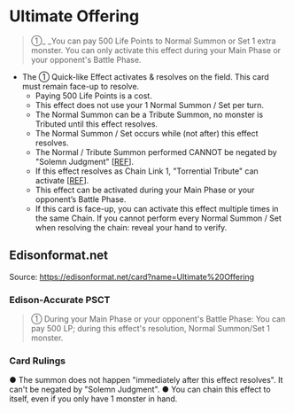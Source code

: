 # Ultimate Offering

> ①_ _You can pay 500 Life Points to Normal Summon or Set 1 extra monster. You can only activate this effect during your Main Phase or your opponent's Battle Phase.

*   The ① Quick-like Effect activates & resolves on the field. This card must remain face-up to resolve.
    *   Paying 500 Life Points is a cost.
    *   This effect does not use your 1 Normal Summon / Set per turn.
    *   The Normal Summon can be a Tribute Summon, no monster is Tributed until this effect resolves.
    *   The Normal Summon / Set occurs while (not after) this effect resolves.
    *   The Normal / Tribute Summon performed CANNOT be negated by "Solemn Judgment" \[[REF](https://www.edisonformat.com/home/rules-update-when-not-immediately-after-this-effect-resolves)\].
    *   If this effect resolves as Chain Link 1, "Torrential Tribute" can activate \[[REF](https://www.pojo.biz/board/showthread.php?t=26817)\].
    *   This effect can be activated during your Main Phase or your opponent’s Battle Phase.
    *   If this card is face-up, you can activate this effect multiple times in the same Chain. If you cannot perform every Normal Summon / Set when resolving the chain: reveal your hand to verify.

## Edisonformat.net

Source: https://edisonformat.net/card?name=Ultimate%20Offering

### Edison-Accurate PSCT

> ① During your Main Phase or your opponent's Battle Phase: You can pay 500 LP; during this effect's resolution, Normal Summon/Set 1 monster.

### Card Rulings

● The summon does not happen "immediately after this effect resolves". It can't be negated by "Solemn Judgment".
● You can chain this effect to itself, even if you only have 1 monster in hand.
            